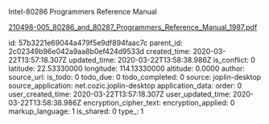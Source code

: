 Intel-80286 Programmers Reference Manual

[210498-005_80286_and_80287_Programmers_Reference_Manual_1987.pdf](:/d420acce0b8549eb8392e01665c1392c)

id: 57b3221e69044a479f5e9df894faac7c
parent_id: 2c02349b96e042a9aa8b0ef424d9533d
created_time: 2020-03-22T13:57:18.307Z
updated_time: 2020-03-22T13:58:38.986Z
is_conflict: 0
latitude: 22.53330000
longitude: 114.13330000
altitude: 0.0000
author: 
source_url: 
is_todo: 0
todo_due: 0
todo_completed: 0
source: joplin-desktop
source_application: net.cozic.joplin-desktop
application_data: 
order: 0
user_created_time: 2020-03-22T13:57:18.307Z
user_updated_time: 2020-03-22T13:58:38.986Z
encryption_cipher_text: 
encryption_applied: 0
markup_language: 1
is_shared: 0
type_: 1